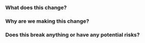 ### What does this change?

### Why are we making this change?

### Does this break anything or have any potential risks?
